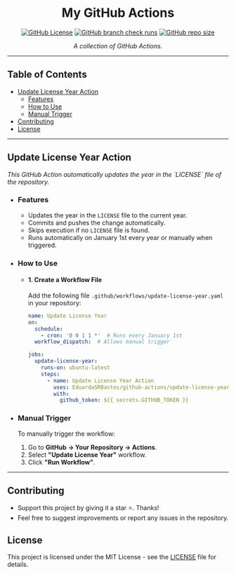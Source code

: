 <div align="center">
  
# My GitHub Actions
[![GitHub License](https://img.shields.io/github/license/EduardaSRBastos/github-actions?style=plastic&color=darkred)](https://github.com/EduardaSRBastos/github-actions?tab=MIT-1-ov-file)
[![GitHub branch check runs](https://img.shields.io/github/check-runs/EduardaSRBastos/github-actions/main?style=plastic)](https://github.com/EduardaSRBastos/github-actions/actions)
[![GitHub repo size](https://img.shields.io/github/repo-size/EduardaSRBastos/github-actions?style=plastic)](https://github.com/EduardaSRBastos/github-actions)

<p><i>A collection of GitHub Actions.</i></p>

 </div>

---

## Table of Contents
- [Update License Year Action](#update-license-year-action)
  - [Features](#features)
  - [How to Use](#how-to-use)
  - [Manual Trigger](#manual-trigger)
- [Contributing](#contributing)
- [License](#license)

---

## Update License Year Action

<p><i>This GitHub Action automatically updates the year in the `LICENSE` file of the repository.</i></p>

- ### Features

  - Updates the year in the `LICENSE` file to the current year.
  - Commits and pushes the change automatically.
  - Skips execution if no `LICENSE` file is found.
  - Runs automatically on January 1st every year or manually when triggered.

- ### How to Use

  - #### 1. Create a Workflow File

    Add the following file `.github/workflows/update-license-year.yaml` in your repository:

    ```yaml
    name: Update License Year
    on:
      schedule:
        - cron: '0 0 1 1 *'  # Runs every January 1st
      workflow_dispatch:  # Allows manual trigger

    jobs:
      update-license-year:
        runs-on: ubuntu-latest
        steps:
          - name: Update License Year Action
            uses: EduardaSRBastos/github-actions/update-license-year@main
            with:
              github_token: ${{ secrets.GITHUB_TOKEN }}
    ```

- ### Manual Trigger

    To manually trigger the workflow:

    1. Go to **GitHub → Your Repository → Actions**.
    2. Select **"Update License Year"** workflow.
    3. Click **"Run Workflow"**.

---

## Contributing
- Support this project by giving it a star ⭐. Thanks!
- Feel free to suggest improvements or report any issues in the repository.

## License

This project is licensed under the MIT License - see the [LICENSE](LICENSE) file for details.

